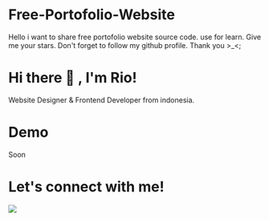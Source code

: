 # Free-Portofolio-Website
Hello i want to share free portofolio website source code. use for learn. Give me your stars. Don't forget to follow my github profile. Thank you >_<;

# Hi there 👋 , I'm Rio!
Website Designer & Frontend Developer from indonesia.

# Demo
Soon

# Let's connect with me!
<p>
    <a href="https://instagram.com/san.rio31" target="_blank"><img src="https://img.shields.io/badge/Instagram-@san.rio31-blue" /></a>
</p>
